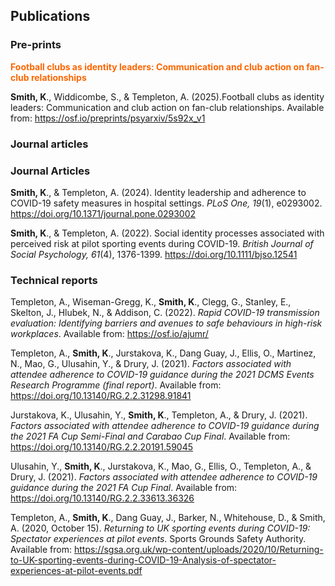 ## Publications

### Pre-prints

<span style="color:#ff6600; font-weight:bold;">Football clubs as identity leaders: Communication and club action on fan-club relationships<span>


**Smith, K**., Widdicombe, S., & Templeton, A. (2025).Football clubs as identity leaders: Communication and club action on fan-club relationships. Available from: <https://osf.io/preprints/psyarxiv/5s92x_v1>

### Journal articles

### Journal Articles


**Smith, K**., & Templeton, A. (2024). Identity leadership and adherence to COVID-19 safety measures in hospital settings. *PLoS One, 19*(1), e0293002. <https://doi.org/10.1371/journal.pone.0293002>

**Smith, K**., & Templeton, A. (2022). Social identity processes associated with perceived risk at pilot sporting events during COVID-19. *British Journal of Social Psychology, 61*(4), 1376-1399. <https://doi.org/10.1111/bjso.12541>

### Technical reports

Templeton, A., Wiseman-Gregg, K., **Smith, K**., Clegg, G., Stanley, E., Skelton, J., Hlubek, N., & Addison, C. (2022). *Rapid COVID-19 transmission evaluation: Identifying barriers and avenues to safe behaviours in high-risk workplaces*. Available from: <https://osf.io/ajumr/>

Templeton, A., **Smith, K**., Jurstakova, K., Dang Guay, J., Ellis, O., Martinez, N., Mao, G., Ulusahin, Y., & Drury, J. (2021). *Factors associated with attendee adherence to COVID-19 guidance during the 2021 DCMS Events Research Programme (final report)*. Available from: <https://doi.org/10.13140/RG.2.2.31298.91841>

Jurstakova, K., Ulusahin, Y., **Smith, K**., Templeton, A., & Drury, J. (2021). *Factors associated with attendee adherence to COVID-19 guidance during the 2021 FA Cup Semi-Final and Carabao Cup Final*. Available from: <https://doi.org/10.13140/RG.2.2.20191.59045>

Ulusahin, Y., **Smith, K**., Jurstakova, K., Mao, G., Ellis, O., Templeton, A., & Drury, J. (2021). *Factors associated with attendee adherence to COVID-19 guidance during the 2021 FA Cup Final*. Available from: <https://doi.org/10.13140/RG.2.2.33613.36326>

Templeton, A., **Smith, K**., Dang Guay, J., Barker, N., Whitehouse, D., & Smith, A. (2020, October 15). *Returning to UK sporting events during COVID-19: Spectator experiences at pilot events*. Sports Grounds Safety Authority. Available from: <https://sgsa.org.uk/wp-content/uploads/2020/10/Returning-to-UK-sporting-events-during-COVID-19-Analysis-of-spectator-experiences-at-pilot-events.pdf>
